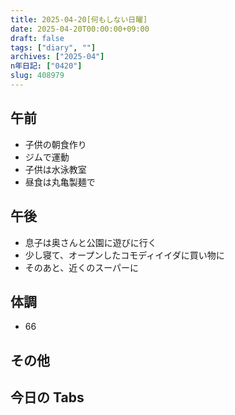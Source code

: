 ```yaml
---
title: 2025-04-20[何もしない日曜]
date: 2025-04-20T00:00:00+09:00
draft: false
tags: ["diary", ""]
archives: ["2025-04"]
n年日記: ["0420"]
slug: 408979
---
```


## 午前

- 子供の朝食作り
- ジムで運動
- 子供は水泳教室
- 昼食は丸亀製麺で

## 午後

- 息子は奥さんと公園に遊びに行く
- 少し寝て、オープンしたコモディイイダに買い物に
- そのあと、近くのスーパーに

## 体調

- 66

## その他

## 今日の Tabs
